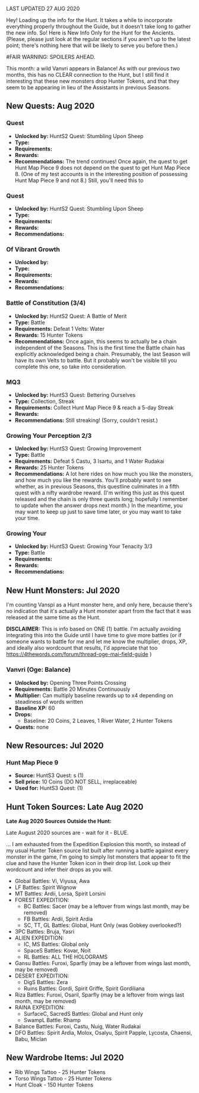 LAST UPDATED 27 AUG 2020

Hey! Loading up the info for the Hunt. It takes a while to incorporate everything properly throughout the Guide, but it doesn't take long to gather the new info. So! Here is New Info Only for the Hunt for the Ancients. (Please, please just look at the regular sections if you aren't up to the latest point; there's nothing here that will be likely to serve you before then.)

#FAIR WARNING: SPOILERS AHEAD.

This month: a wild Vanvri appears in Balance! As with our previous two months, this has no CLEAR connection to the Hunt, but I still find it interesting that these new monsters drop Hunter Tokens, and that they seem to be appearing in lieu of the Assistants in previous Seasons.

## New Quests: Aug 2020

### Quest

- **Unlocked by:** HuntS2 Quest: Stumbling Upon Sheep
- **Type:** 
- **Requirements:** 
- **Rewards:** 
- **Recommendations:** The trend continues! Once again, the quest to get Hunt Map Piece 9 does not depend on the quest to get Hunt Map Piece 8. (One of my test accounts is in the interesting position of possessing Hunt Map Piece 9 and not 8.) Still, you'll need this to 

### Quest

- **Unlocked by:** HuntS2 Quest: Stumbling Upon Sheep
- **Type:** 
- **Requirements:** 
- **Rewards:** 
- **Recommendations:** 

### Of Vibrant Growth

- **Unlocked by:** 
- **Type:** 
- **Requirements:** 
- **Rewards:** 
- **Recommendations:** 

### Battle of Constitution (3/4)

- **Unlocked by:** HuntS2 Quest: A Battle of Merit
- **Type:** Battle
- **Requirements:** Defeat 1 Velts: Water
- **Rewards:** 15 Hunter Tokens
- **Recommendations:** Once again, this seems to actually be a chain independent of the Seasons. This is the first time the Battle chain has explicitly acknowledged being a chain. Presumably, the last Season will have its own Velts to battle. But it probably won't be visible till you complete this one, so take into consideration.

### MQ3

- **Unlocked by:** HuntS3 Quest: Bettering Ourselves
- **Type:** Collection, Streak
- **Requirements:** Collect Hunt Map Piece 9 & reach a 5-day Streak
- **Rewards:** 
- **Recommendations:** Still streaking! (Sorry, couldn't resist.)

### Growing Your Perception 2/3

- **Unlocked by:** HuntS3 Quest: Growing Improvement
- **Type:** Battle
- **Requirements:** Defeat 5 Castu, 3 Isartu, and 1 Water Rudakai
- **Rewards:** 25 Hunter Tokens
- **Recommendations:** A lot here rides on how much you like the monsters, and how much you like the rewards. You'll probably want to see whether, as in previous Seasons, this questline culminates in a fifth quest with a nifty wardrobe reward. (I'm writing this just as this quest released and the chain is only three quests long; hopefully I remember to update when the answer drops next month.) In the meantime, you may want to keep up just to save time later, or you may want to take your time.

### Growing Your

- **Unlocked by:** HuntS3 Quest: Growing Your Tenacity 3/3
- **Type:** Battle 
- **Requirements:** 
- **Rewards:** 
- **Recommendations:** 

## New Hunt Monsters: Jul 2020

I'm counting Vanspi as a Hunt monster here, and only here, because there's no indication that it's actually a Hunt monster apart from the fact that it was released at the same time as the Hunt.

**DISCLAIMER:** This is info based on ONE (1) battle. I'm actually avoiding integrating this into the Guide until I have time to give more battles (or if someone wants to battle for me and let me know the multiplier, drops, XP, and ideally also wordcount that results, I'd appreciate that too https://4thewords.com/forum/thread-oge-mai-field-guide )

### Vanvri (Oge: Balance)

- **Unlocked by:** Opening Three Points Crossing
- **Requirements:** Battle 20 Minutes Continuously
- **Multiplier:** Can multiply baseline rewards up to x4 depending on steadiness of words written
- **Baseline XP:** 60
- **Drops:** 
  - Baseline: 20 Coins, 2 Leaves, 1 River Water, 2 Hunter Tokens
- **Quests:** none



## New Resources: Jul 2020

### Hunt Map Piece 9

- **Source:** HuntS3 Quest: s (1)
- **Sell price:** 10 Coins (DO NOT SELL, irreplaceable)
- **Used for:** HuntS3 Quest:  (1)

## Hunt Token Sources: Late Aug 2020

**Late Aug 2020 Sources Outside the Hunt:**

Late August 2020 sources are - wait for it - BLUE. 

... I am exhausted from the Expedition Explosion this month, so instead of my usual Hunter Token source list built after running a battle against every monster in the game, I'm going to simply list monsters that appear to fit the clue and have the Hunter Token icon in their drop list. Look up their wordcount and infer their drops as you will.

- Global Battles: Vi, Viyusa, Awa
- LF Battles: Spirit Wignow
- MT Battles: Ardii, Lorsa, Spirit Lorsini
- FOREST EXPEDITION:
  - BC Battles: Sacer (may be a leftover from wings last month, may be removed)
  - FB Battles: Ardii, Spirit Ardia
  - SC, TT, GL Battles: Global, Hunt Only (was Gobkey overlooked?)
- 3PC Battles: Bruja, Yasri
- ALIEN EXPEDITION:
  - IC, MS Battles: Global only
  - SpaceS Battles: Kovar, Noit
  - RL Battles: ALL THE HOLOGRAMS
- Gansu Battles: Furoxi, Sparfly (may be a leftover from wings last month, may be removed)
- DESERT EXPEDITION:
  - DigS Battles: Zera
  - Ruins Battles: Gordi, Spirit Griffe, Spirit Gordiliana
- Riza Battles: Furoxi, Osaril, Sparfly (may be a leftover from wings last month, may be removed)
- RAINA EXPEDITION:
  - SurfaceC, SacredS Battles: Global and Hunt only
  - SwampL Battle: Rhamp
- Balance Battles: Furoxi, Castu, Nuig, Water Rudakai
- DFO Battles: Spirit Ardia, Molox, Osalyu, Spirit Papple, Lycosta,  Chaensi, Babu, Miclan

## New Wardrobe Items: Jul 2020

- Rib Wings Tattoo - 25 Hunter Tokens
- Torso Wings Tattoo - 25 Hunter Tokens
- Hunt Cloak - 150 Hunter Tokens